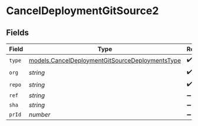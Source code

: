 # CancelDeploymentGitSource2


## Fields

| Field                                                                                                    | Type                                                                                                     | Required                                                                                                 | Description                                                                                              |
| -------------------------------------------------------------------------------------------------------- | -------------------------------------------------------------------------------------------------------- | -------------------------------------------------------------------------------------------------------- | -------------------------------------------------------------------------------------------------------- |
| `type`                                                                                                   | [models.CancelDeploymentGitSourceDeploymentsType](../models/canceldeploymentgitsourcedeploymentstype.md) | :heavy_check_mark:                                                                                       | N/A                                                                                                      |
| `org`                                                                                                    | *string*                                                                                                 | :heavy_check_mark:                                                                                       | N/A                                                                                                      |
| `repo`                                                                                                   | *string*                                                                                                 | :heavy_check_mark:                                                                                       | N/A                                                                                                      |
| `ref`                                                                                                    | *string*                                                                                                 | :heavy_minus_sign:                                                                                       | N/A                                                                                                      |
| `sha`                                                                                                    | *string*                                                                                                 | :heavy_minus_sign:                                                                                       | N/A                                                                                                      |
| `prId`                                                                                                   | *number*                                                                                                 | :heavy_minus_sign:                                                                                       | N/A                                                                                                      |
